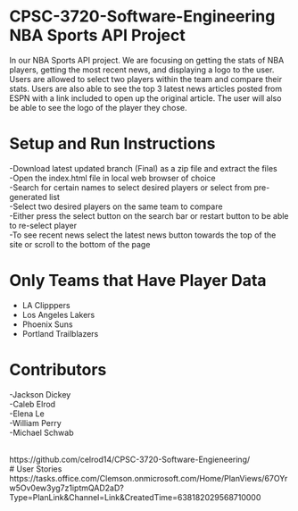 # CPSC-3720-Software-Engineering NBA Sports API Project

In our NBA Sports API project. We are focusing on getting the stats of NBA players, getting the most recent news, and displaying a logo to the user. Users are allowed to select two players within the team and compare their stats. Users are also able to see the top 3 latest news articles posted from ESPN with a link included to open up the original article. The user will also be able to see the logo of the player they chose.

# Setup and Run Instructions

-Download latest updated branch (Final) as a zip file and extract the files<br />
-Open the index.html file in local web browser of choice<br />
-Search for certain names to select desired players or select from pre-generated list<br />
-Select two desired players on the same team to compare<br />
-Either press the select button on the search bar or restart button to be able to re-select player<br />
-To see recent news select the latest news button towards the top of the site or scroll to the bottom of the page<br />

# Only Teams that Have Player Data

-	LA Clipppers <br />
-	Los Angeles Lakers<br /> 
-	Phoenix Suns<br />
-	Portland Trailblazers<br />

# Contributors
-Jackson Dickey<br />
-Caleb Elrod<br />
-Elena Le<br />
-William Perry<br />
-Michael Schwab<br />

<br />
https://github.com/celrod14/CPSC-3720-Software-Engieneering/
<br />
# User Stories
https://tasks.office.com/Clemson.onmicrosoft.com/Home/PlanViews/67OYrw5Ov0ew3yg7z1iptmQAD2aD?Type=PlanLink&Channel=Link&CreatedTime=638182029568710000
